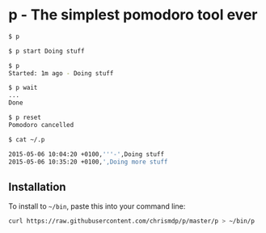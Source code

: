 # p - The simplest pomodoro tool ever

``` bash
$ p

$ p start Doing stuff

$ p
Started: 1m ago - Doing stuff

$ p wait
...
Done

$ p reset
Pomodoro cancelled

$ cat ~/.p

2015-05-06 10:04:20 +0100,'''-',Doing stuff
2015-05-06 10:35:20 +0100,',Doing more stuff

```

## Installation

To install to `~/bin`, paste this into your command line:

``` bash
curl https://raw.githubusercontent.com/chrismdp/p/master/p > ~/bin/p
```
